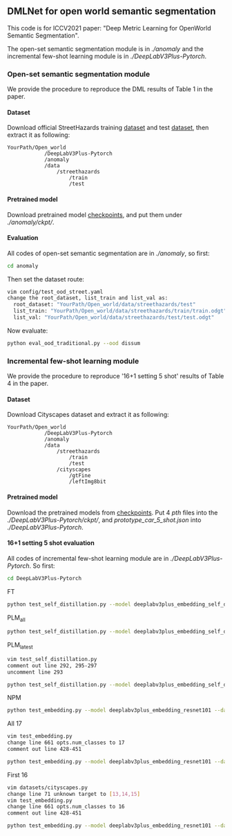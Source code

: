 ## DMLNet for open world semantic segmentation

This code is for ICCV2021 paper: "Deep Metric Learning for OpenWorld Semantic Segmentation".

The open-set semantic segmentation module is in *./anomaly* and the incremental few-shot learning module is in *./DeepLabV3Plus-Pytorch*.

### Open-set semantic segmentation module
We provide the procedure to reproduce the DML results of Table 1 in the paper.
#### Dataset
Download official StreetHazards training [dataset](https://people.eecs.berkeley.edu/~hendrycks/streethazards_train.tar) and test [dataset](https://people.eecs.berkeley.edu/~hendrycks/streethazards_test.tar), then extract it as following:
```
YourPath/Open_world
            /DeepLabV3Plus-Pytorch
            /anomaly
            /data
                /streethazards
                    /train
                    /test
```
#### Pretrained model
Download pretrained model [checkpoints](https://drive.google.com/drive/folders/1hJh6x42ggQU55VTDkZybiKWpBnK-FmXX?usp=sharing), and put them under *./anomaly/ckpt/*.
#### Evaluation
All codes of open-set semantic segmentation are in *./anomaly*, so first:
```bash
cd anomaly
```
Then set the dataset route:
```bash
vim config/test_ood_street.yaml
change the root_dataset, list_train and list_val as:
  root_dataset: "YourPath/Open_world/data/streethazards/test"
  list_train: "YourPath/Open_world/data/streethazards/train/train.odgt"
  list_val: "YourPath/Open_world/data/streethazards/test/test.odgt"
```
Now evaluate:
```bash
python eval_ood_traditional.py --ood dissum
```

### Incremental few-shot learning module

We provide the procedure to reproduce '16+1 setting 5 shot' results of Table 4 in the paper.
#### Dataset

Download Cityscapes dataset and extract it as following:

```
YourPath/Open_world
            /DeepLabV3Plus-Pytorch
            /anomaly
            /data
                /streethazards
                    /train
                    /test
                /cityscapes
                    /gtFine
                    /leftImg8bit
```

#### Pretrained model
Download the pretrained models from
[checkpoints](https://drive.google.com/drive/folders/1pKTj0QAiK493Pv2eqXfIYMCggsgZ-8LX?usp=sharing).
Put 4 *pth* files into the *./DeepLabV3Plus-Pytorch/ckpt/*, and *prototype_car_5_shot.json* into *./DeepLabV3Plus-Pytorch*.

#### 16+1 setting 5 shot evaluation
All codes of incremental few-shot learning module are in *./DeepLabV3Plus-Pytorch*. So first:
```bash
cd DeepLabV3Plus-Pytorch
```

FT
```bash
python test_self_distillation.py --model deeplabv3plus_embedding_self_distillation_resnet101 --dataset cityscapes --gpu_id 0 --lr 0.1 --crop_size 768 --batch_size 5 --output_stride 16 --data_root ../data/cityscapes --total_itrs 10 --val_interval 10 --novel_cls 1 --ckpt ./ckpt/best_deeplabv3plus_embedding_self_distillation_resnet101_cityscapes_161_FT.pth --test_only
```

PLM<sub>all</sub>
```bash
python test_self_distillation.py --model deeplabv3plus_embedding_self_distillation_resnet101 --dataset cityscapes --gpu_id 0 --lr 0.1 --crop_size 768 --batch_size 5 --output_stride 16 --data_root ../data/cityscapes --total_itrs 10 --val_interval 10 --novel_cls 1 --ckpt ./ckpt/best_deeplabv3plus_embedding_self_distillation_resnet101_cityscapes_161_5_shot_PLM.pth --test_only
```

PLM<sub>latest</sub>
```bash
vim test_self_distillation.py
comment out line 292, 295-297
uncomment line 293
```
```bash
python test_self_distillation.py --model deeplabv3plus_embedding_self_distillation_resnet101 --dataset cityscapes --gpu_id 0 --lr 0.1 --crop_size 768 --batch_size 5 --output_stride 16 --data_root ../data/cityscapes --total_itrs 10 --val_interval 10 --novel_cls 1 --ckpt ./ckpt/best_deeplabv3plus_embedding_self_distillation_resnet101_cityscapes_161_5_shot_PLM.pth --test_only
```

NPM
```bash
python test_embedding.py --model deeplabv3plus_embedding_resnet101 --dataset cityscapes --gpu_id 0 --lr 0.1 --crop_size 768 --batch_size 16 --output_stride 16 --data_root ../data/cityscapes --test_only --ckpt ./ckpt/best_deeplabv3plus_embedding_resnet101_cityscapes_131415.pth
```

All 17
```bash
vim test_embedding.py
change line 661 opts.num_classes to 17
comment out line 428-451
```
```bash
python test_embedding.py --model deeplabv3plus_embedding_resnet101 --dataset cityscapes --gpu_id 0 --lr 0.1 --crop_size 768 --batch_size 16 --output_stride 16 --data_root ../data/cityscapes --test_only --ckpt ./ckpt/best_deeplabv3plus_embedding_resnet101_cityscapes_1415.pth
```

First 16
```bash
vim datasets/cityscapes.py
change line 71 unknown target to [13,14,15]
vim test_embedding.py
change line 661 opts.num_classes to 16
comment out line 428-451
```

```bash
python test_embedding.py --model deeplabv3plus_embedding_resnet101 --dataset cityscapes --gpu_id 0 --lr 0.1 --crop_size 768 --batch_size 16 --output_stride 16 --data_root ../data/cityscapes --test_only --ckpt ./ckpt/best_deeplabv3plus_embedding_resnet101_cityscapes_131415.pth
```
